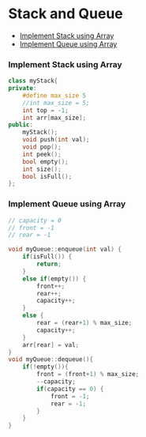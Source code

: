 # Stack and Queue

* [Implement Stack using Array](#implement-stack-using-array)
* [Implement Queue using Array](#implement-queue-using-array)


### Implement Stack using Array
```cpp
class myStack{
private:
    #define max_size 5
    //int max_size = 5;
    int top = -1;
    int arr[max_size];
public:
    myStack();
    void push(int val);
    void pop();
    int peek();
    bool empty();
    int size();
    bool isFull();
};
```

### Implement Queue using Array
```cpp
// capacity = 0
// front = -1
// rear = -1

void myQueue::enqueue(int val) {
    if(isFull()) {
        return;
    }
    else if(empty()) {
        front++;
        rear++;
        capacity++;
    }
    else {
        rear = (rear+1) % max_size;
        capacity++;
    }
    arr[rear] = val;
}
void myQueue::dequeue(){
    if(!empty()){
        front = (front+1) % max_size;
        --capacity;
        if(capacity == 0) {
            front = -1;
            rear = -1;
        }
    }
}
```
